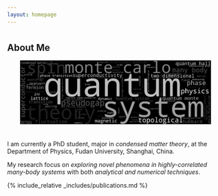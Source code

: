 ```yaml
---
layout: homepage
---
```


<h1 id="about-me"></h1>

## About Me

<div style="text-align: center;">
  <img src="assets/img/wordcloud.png" alt="wordcloud" style="width: 88%; display: inline-block; margin-bottom: 20px;">
</div>

I am currently a PhD student, major in *condensed matter theory*, at the Department of Physics, Fudan University, Shanghai, China.

My research focus on *exploring novel phenomena in highly-correlated many-body systems* with both *analytical and numerical techniques*.

<!-- ## Research Interests

- **Computer Vision:** image recognition, image generation, video captioning
- **Machine Learning:** meta-learning, incremental learning, transfer learning -->

<!-- ## News -->

<!-- - **[Feb. 2020]** Our paper about incremental learning is accepted to CVPR 2020.
- **[Feb. 2020]** We will host the ACM Multimedia Asia 2020 conference in Singapore!
- **[Sept. 2019]** Our paper about few-shot learning is accepted to NeurIPS 2019.
- **[Mar. 2019]** Our paper about few-shot learning is accepted to CVPR 2019. -->

{% include_relative _includes/publications.md %}

<!-- {% include_relative _includes/services.md %} -->
